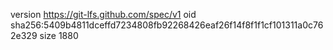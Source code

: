 version https://git-lfs.github.com/spec/v1
oid sha256:5409b4811dceffd7234808fb92268426eaf26f14f8f1f1cf101311a0c762e329
size 1880

